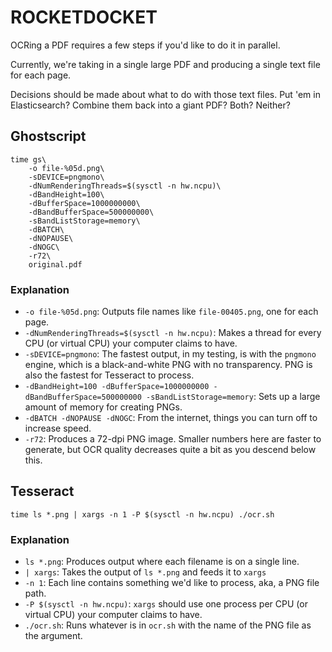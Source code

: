 # ROCKETDOCKET

OCRing a PDF requires a few steps if you'd like to do it in parallel.

Currently, we're taking in a single large PDF and producing a single text file for each page.

Decisions should be made about what to do with those text files. Put 'em in Elasticsearch? Combine them back into a giant PDF? Both? Neither?

## Ghostscript
```
time gs\
    -o file-%05d.png\
    -sDEVICE=pngmono\
    -dNumRenderingThreads=$(sysctl -n hw.ncpu)\
    -dBandHeight=100\
    -dBufferSpace=1000000000\
    -dBandBufferSpace=500000000\
    -sBandListStorage=memory\
    -dBATCH\
    -dNOPAUSE\
    -dNOGC\ 
    -r72\
    original.pdf
```

### Explanation
* `-o file-%05d.png`: Outputs file names like `file-00405.png`, one for each page.
* `-dNumRenderingThreads=$(sysctl -n hw.ncpu)`: Makes a thread for every CPU (or virtual CPU) your computer claims to have.
* `-sDEVICE=pngmono`: The fastest output, in my testing, is with the `pngmono` engine, which is a black-and-white PNG with no transparency. PNG is also the fastest for Tesseract to process.
* `-dBandHeight=100 -dBufferSpace=1000000000 -dBandBufferSpace=500000000 -sBandListStorage=memory`: Sets up a large amount of memory for creating PNGs.
* `-dBATCH -dNOPAUSE -dNOGC`: From the internet, things you can turn off to increase speed.
* `-r72`: Produces a 72-dpi PNG image. Smaller numbers here are faster to generate, but OCR quality decreases quite a bit as you descend below this.

## Tesseract
```
time ls *.png | xargs -n 1 -P $(sysctl -n hw.ncpu) ./ocr.sh
```

### Explanation
* `ls *.png`: Produces output where each filename is on a single line.
* `| xargs`: Takes the output of `ls *.png` and feeds it to `xargs`
* `-n 1`: Each line contains something we'd like to process, aka, a PNG file path.
* `-P $(sysctl -n hw.ncpu)`: `xargs` should use one process per CPU (or virtual CPU) your computer claims to have.
* `./ocr.sh`: Runs whatever is in `ocr.sh` with the name of the PNG file as the argument.